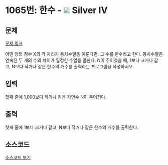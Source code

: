 # 1065번: 한수 - <img src="https://static.solved.ac/tier_small/7.svg" style="height:20px" /> Silver IV

<!-- performance -->

<!-- 문제 제출 후 깃허브에 푸시를 했을 때 제출한 코드의 성능이 입력될 공간입니다.-->

<!-- end -->

## 문제

[문제 링크](https://boj.kr/1065)

<p>어떤 양의 정수 X의 각 자리가 등차수열을 이룬다면, 그 수를 한수라고 한다. 등차수열은 연속된 두 개의 수의 차이가 일정한 수열을 말한다. N이 주어졌을 때, 1보다 크거나 같고, N보다 작거나 같은 한수의 개수를 출력하는 프로그램을 작성하시오.&nbsp;</p>

## 입력

<p>첫째 줄에 1,000보다 작거나 같은 자연수 N이 주어진다.</p>

## 출력

<p>첫째 줄에 1보다 크거나 같고, N보다 작거나 같은 한수의 개수를 출력한다.</p>

## 소스코드

[소스코드 보기](한수.py)